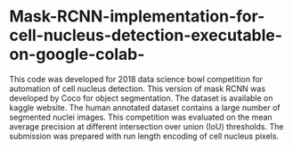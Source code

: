 # Mask-RCNN-implementation-for-cell-nucleus-detection-executable-on-google-colab-
This code was developed for 2018 data science bowl competition for automation of cell nucleus detection. This version of mask RCNN  was developed by Coco for object segmentation. 
The dataset is available on kaggle website. The human annotated dataset contains a large number of segmented nuclei images. 
This competition was evaluated on the mean average precision at different intersection over union (IoU) thresholds.
The submission was prepared with run length encoding of cell nucleus pixels. 
